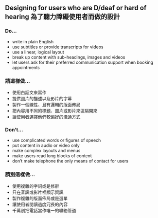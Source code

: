## Designing for users who are D/deaf or hard of hearing 為了聽力障礙使用者而做的設計

### Do...

* write in plain English
* use subtitles or provide transcripts for videos
* use a linear, logical layout
* break up content with sub-headings, images and videos
* let users ask for their preferred communication support when booking appointments

### 請這樣做...

* 使用白話文來寫作 <!-- 註：對於不使用英語為母語的國家，就不限於使用英語 -->
* 提供圖片的描述以及影片的字幕
* 製作一個線性、且有邏輯的版面佈局
* 把內容用不同的標題、圖片或影片來區隔開來
* 讓使用者選擇他們較偏好的溝通方式

### Don’t...

* use complicated words or figures of speech
* put content in audio or video only
* make complex layouts and menus
* make users read long blocks of content
* don’t make telephone the only means of contact for users

### 請別這樣做...

* 使用複雜的字詞或是修辭
* 只在音訊或影片裡顯示資訊
* 製作複雜的版面佈局或是選單
* 讓使用者閱讀過度冗長的內容
* 千萬別把電話當作唯一的聯絡管道

